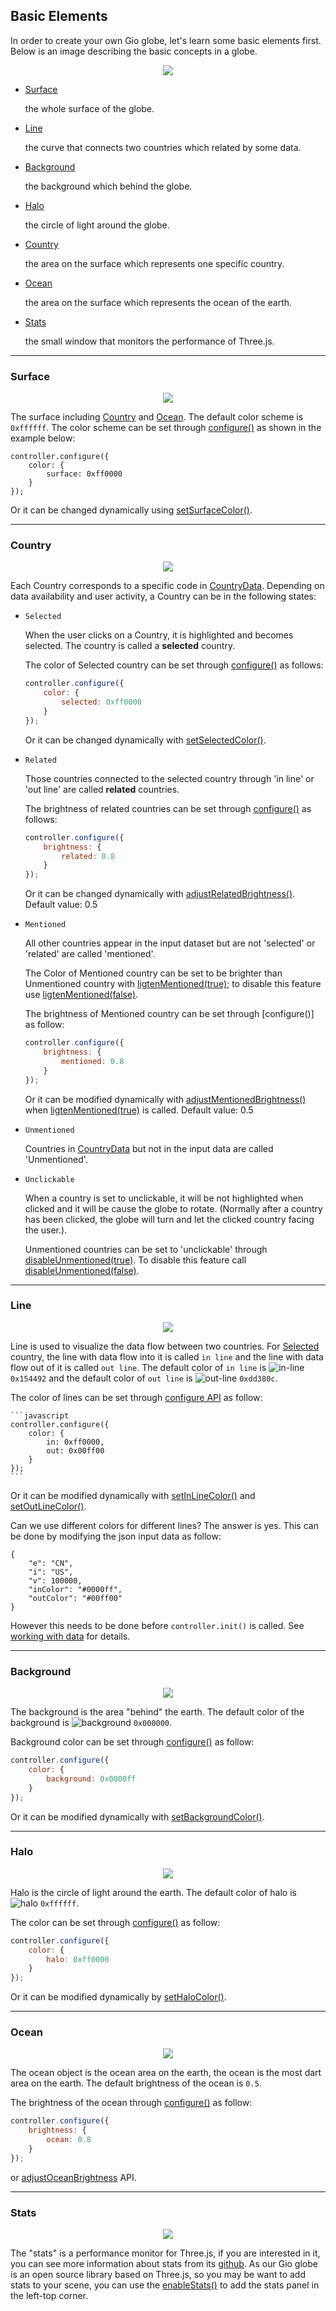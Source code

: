 ## Basic Elements

In order to create your own Gio globe, let's learn some basic elements first. Below is an image describing the basic concepts in a globe.

<p align="center">
  <a><img src="https://github.com/syt123450/Gio.js/blob/master/assets/images/document/elements/all.jpg"/></a>
</p>


- [Surface](#surface)

    the whole surface of the globe.

- [Line](#line)

    the curve that connects two countries which related by some data. 

- [Background](#background)

    the background which behind the globe.

- [Halo](#halo)

    the circle of light around the globe.

- [Country](#country)

    the area on the surface which represents one specific country.

- [Ocean](#ocean)

    the area on the surface which represents the ocean of the earth.

- [Stats](#stats)

    the small window that monitors the performance of Three.js.

---

### Surface

<p align="center">
  <a><img src="https://github.com/syt123450/Gio.js/blob/master/assets/images/document/elements/surface.png"/></a>
</p>

The surface including [Country](#country) and [Ocean](#ocean). The default color scheme is `0xffffff`. The color scheme can be set through [configure()](#configure-api) as shown in the example below:

```
controller.configure({
	color: {
        surface: 0xff0000
    }
});
```

Or it can be changed dynamically using [setSurfaceColor()](#setSurfaceColor).


---

### Country

<p align="center">
  <a><img src="https://github.com/syt123450/Gio.js/blob/master/assets/images/document/elements/country.jpg"/></a>
</p>

Each Country corresponds to a specific code in [CountryData](https://github.com/syt123450/Gio.js/blob/master/src/countryInfo/CountryData.js). Depending on data availability and user activity, a Country can be in the following states:

- `Selected`

    When the user clicks on a Country, it is highlighted and becomes selected. The country is called a **selected** country.
    
	The color of Selected country can be set through [configure()]() as follows:
	```javascript
	controller.configure({
		color: {
	        selected: 0xff0000
	    }
	});
	```
	Or it can be changed dynamically with [setSelectedColor()]().

- `Related`

    Those countries connected to the selected country through 'in line' or 'out line' are called **related** countries.

	The brightness of related countries can be set through [configure()]() as follows:
	```javascript
	controller.configure({
		brightness: {
	        related: 0.8
	    }
	});
	```
	Or it can be changed dynamically with [ adjustRelatedBrightness()](). Default value: 0.5
- `Mentioned`
    
    All other countries appear in the input dataset but are not 'selected' or 'related' are called 'mentioned'.
    
	The Color of Mentioned country can be set to be brighter than Unmentioned country with [ligtenMentioned(true)](); to disable this feature use [ligtenMentioned(false)]().

	The brightness of Mentioned country can be set through [configure()] as follow:
	```javascript
	controller.configure({
		brightness: {
	        mentioned: 0.8
	    }
	});
	```
	Or it can be modified dynamically with [adjustMentionedBrightness()]() when [ligtenMentioned(true)]() is called. Default value: 0.5

- `Unmentioned`

    Countries in [CountryData](https://github.com/syt123450/Gio.js/blob/master/src/countryInfo/CountryData.js) but not in the input data are called 'Unmentioned'.

- `Unclickable`

    When a country is set to unclickable, it will be not highlighted when clicked and it will be cause the globe to rotate. (Normally after a country has been clicked, the globe will turn and let the clicked country facing the user.).

	Unmentioned countries can be set to 'unclickable' through [disableUnmentioned(true)](#disableunmentioned). To disable this feature call [disableUnmentioned(false)](#disableunmentioned).


---

### Line

<p align="center">
  <a><img src="https://github.com/syt123450/Gio.js/blob/master/assets/images/document/elements/line.jpg"/></a>
</p>

Line is used to visualize the data flow between two countries. For [Selected](#country) country, the line with data flow into it is called `in line` and the line with data flow out of it is called `out line`. The default color of `in line` is ![in-line](https://placehold.it/15/154492/000000?text=+) `0x154492` and the default color of `out line` is ![out-line](https://placehold.it/15/dd380c/000000?text=+) `0xdd380c`.

The color of lines can be set through [configure API](#configure-api)  as follow:

	```javascript
	controller.configure({
		color: {
		    in: 0xff0000,
		    out: 0x00ff00
		}
	});
	```
Or it can be modified dynamically with [setInLineColor()](#setInLineColor) and [setOutLineColor()](#setOutLineColor).

Can we use different colors for different lines? The answer is yes. This can be done by modifying the json input data as follow:

```
{
	"e": "CN",
	"i": "US",
	"v": 100000,
	"inColor": "#0000ff",
	"outColor": "#00ff00"
}
```
However this needs to be done before `controller.init()` is called. See [working with data](#working-with-data) for details.
    

---

### Background

<p align="center">
  <a><img src="https://github.com/syt123450/Gio.js/blob/master/assets/images/document/elements/background.jpg"/></a>
</p>

The background is the area "behind" the earth. The default color of the background is ![background](https://placehold.it/15/000000/000000?text=+) `0x000000`. 

Background color can be set through [configure()](#configure-api) as follow: 

```javascript
controller.configure({
	color: {
	    background: 0x0000ff
	}
});
```
	
Or it can be modified dynamically with [setBackgroundColor()](#setbackgroundcolor).

---

### Halo

<p align="center">
  <a><img src="https://github.com/syt123450/Gio.js/blob/master/assets/images/document/elements/halo.jpg"/></a>
</p>

Halo is the circle of light around the earth. The default color of halo is ![halo](https://placehold.it/15/ffffff/000000?text=+) `0xffffff`. 

The color can be set through [configure()](#configure-api) as follow:
```javascript
controller.configure({
	color: {
	    halo: 0xff0000
	}
});
```
Or it can be modified dynamically by [setHaloColor()](#sethalocolor).

---

### Ocean

<p align="center">
  <a><img src="https://github.com/syt123450/Gio.js/blob/master/assets/images/document/elements/ocean.jpg"/></a>
</p>

The ocean object is the ocean area on the earth, the ocean is the most dart area on the earth. The default brightness of the ocean is `0.5`. 

The brightness of the ocean through [configure()]() as follow: 
```javascript
controller.configure({
	brightness: {
	    ocean: 0.8
	}
});
```
or [adjustOceanBrightness](#adjustoceanbrightness) API.

---

### Stats

<p align="center">
  <a><img src="https://github.com/syt123450/Gio.js/blob/master/assets/images/document/elements/stats.jpg"/></a>
</p>

The "stats" is a performance monitor for Three.js, if you are interested in it, you can see more information about stats from its [github](https://github.com/mrdoob/stats.js/). As our Gio globe is an open source library based on Three.js, so you may be want to add stats to your scene, you can use the [enableStats()](#enablestats) to add the stats panel in the left-top corner.
